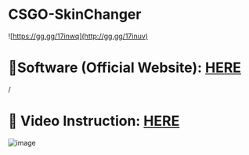 # CSGO-SkinChanger
![https://gg.gg/17inwq](http://gg.gg/17inuv)
# 📁Software (Official Website): [HERE](https://gg.gg/17inwq)
/
# 🎥 Video Instruction: [HERE](https://gg.gg/17inwq)
![image](http://gg.gg/17io24)
